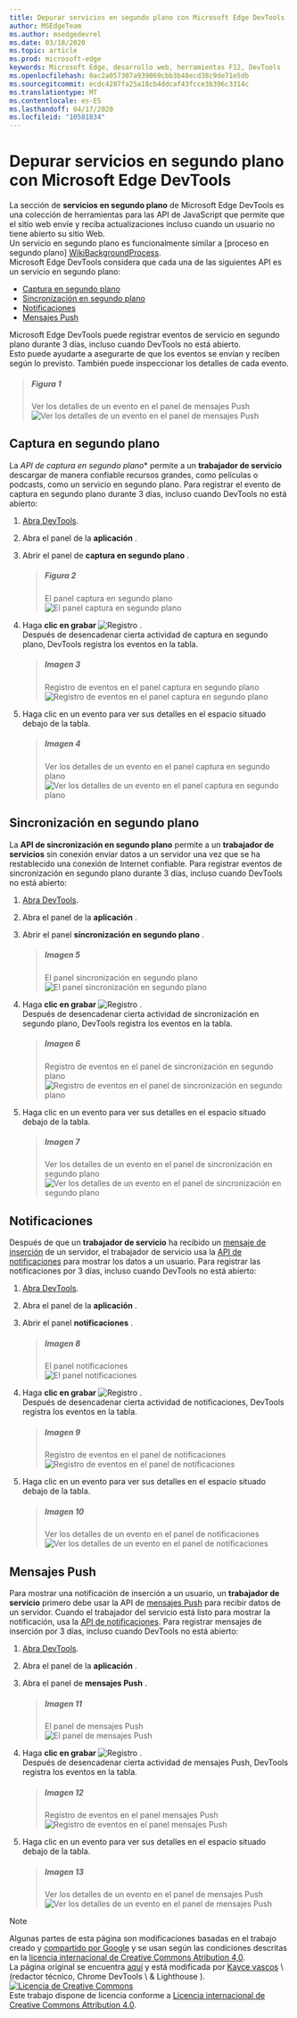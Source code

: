 ```yaml
---
title: Depurar servicios en segundo plano con Microsoft Edge DevTools
author: MSEdgeTeam
ms.author: msedgedevrel
ms.date: 03/18/2020
ms.topic: article
ms.prod: microsoft-edge
keywords: Microsoft Edge, desarrollo web, herramientas F12, DevTools
ms.openlocfilehash: 0ac2a057307a939069cbb3b48ecd38c9de71e5db
ms.sourcegitcommit: ecdc4287fa25a18cb4ddcaf43fcce3b396c3314c
ms.translationtype: MT
ms.contentlocale: es-ES
ms.lasthandoff: 04/17/2020
ms.locfileid: "10581834"
---
```

<!-- Copyright Kayce Basques 
   Licensed under the Apache License, Version 2.0 (the "License");
   you may not use this file except in compliance with the License.
   You may obtain a copy of the License at

       https://www.apache.org/licenses/LICENSE-2.0
       
   Unless required by applicable law or agreed to in writing, software
   distributed under the License is distributed on an "AS IS" BASIS,
   WITHOUT WARRANTIES OR CONDITIONS OF ANY KIND, either express or implied.
   See the License for the specific language governing permissions and
   limitations under the License.  -->  





# Depurar servicios en segundo plano con Microsoft Edge DevTools   



La sección de **servicios en segundo plano** de Microsoft Edge DevTools es una colección de herramientas para las API de JavaScript que permite que el sitio web envíe y reciba actualizaciones incluso cuando un usuario no tiene abierto su sitio Web.  
Un servicio en segundo plano es funcionalmente similar a [proceso en segundo plano] [WikiBackgroundProcess].  
Microsoft Edge DevTools considera que cada una de las siguientes API es un servicio en segundo plano:  

*   [Captura en segundo plano](#background-fetch)  
*   [Sincronización en segundo plano](#background-sync)  
*   [Notificaciones](#notifications)  
*   [Mensajes Push](#push-messages)  

Microsoft Edge DevTools puede registrar eventos de servicio en segundo plano durante 3 días, incluso cuando DevTools no está abierto.  
Esto puede ayudarte a asegurarte de que los eventos se envían y reciben según lo previsto.  También puede inspeccionar los detalles de cada evento.  

> ##### Figura 1  
> Ver los detalles de un evento en el panel de mensajes Push  
> ![Ver los detalles de un evento en el panel de mensajes Push][PushDetails]  

## Captura en segundo plano   

La *API de captura en segundo plano** permite a un **trabajador de servicio** descargar de manera confiable recursos grandes, como películas o podcasts, como un servicio en segundo plano.  Para registrar el evento de captura en segundo plano durante 3 días, incluso cuando DevTools no está abierto:  

<!--Todo: add background fetch api section when available -->  

1.  [Abra DevTools][OpenDevTools].  
1.  Abra el panel de la **aplicación** .  
1.  Abrir el panel de **captura en segundo plano** .  
    
    > ##### Figura 2  
    > El panel captura en segundo plano  
    > ![El panel captura en segundo plano][FetchEmpty]  
    
1.  Haga **clic en grabar** ![ Registro ][ImageRecordIcon] .  
   Después de desencadenar cierta actividad de captura en segundo plano, DevTools registra los eventos en la tabla.  
    
    > ##### Imagen 3  
    > Registro de eventos en el panel captura en segundo plano  
    > ![Registro de eventos en el panel captura en segundo plano][FetchLog]  
    
1.  Haga clic en un evento para ver sus detalles en el espacio situado debajo de la tabla.  
    
    > ##### Imagen 4  
    > Ver los detalles de un evento en el panel captura en segundo plano  
    > ![Ver los detalles de un evento en el panel captura en segundo plano][FetchDetails]  

## Sincronización en segundo plano   

La **API de sincronización en segundo plano** permite a un **trabajador de servicios** sin conexión enviar datos a un servidor una vez que se ha restablecido una conexión de Internet confiable.  Para registrar eventos de sincronización en segundo plano durante 3 días, incluso cuando DevTools no está abierto:  

<!--Todo: add background sync api section when available -->  

1.  [Abra DevTools][OpenDevTools].  
1.  Abra el panel de la **aplicación** .  
1.  Abrir el panel **sincronización en segundo plano** .  
    
    > ##### Imagen 5  
    > El panel sincronización en segundo plano  
    > ![El panel sincronización en segundo plano][SyncEmpty]  
    
1.  Haga **clic en grabar** ![ Registro ][ImageRecordIcon] .  
   Después de desencadenar cierta actividad de sincronización en segundo plano, DevTools registra los eventos en la tabla.  
    
    > ##### Imagen 6  
    > Registro de eventos en el panel de sincronización en segundo plano  
    > ![Registro de eventos en el panel de sincronización en segundo plano][SyncLog]  
    
1.  Haga clic en un evento para ver sus detalles en el espacio situado debajo de la tabla.  
    
    > ##### Imagen 7  
    > Ver los detalles de un evento en el panel de sincronización en segundo plano  
    > ![Ver los detalles de un evento en el panel de sincronización en segundo plano][SyncDetails]  
    
## Notificaciones 

Después de que un **trabajador de servicio** ha recibido un [mensaje de inserción][MDNPush] de un servidor, el trabajador de servicio usa la [API de notificaciones][MDNNotifications] para mostrar los datos a un usuario.  Para registrar las notificaciones por 3 días, incluso cuando DevTools no está abierto:  

1.  [Abra DevTools][OpenDevTools].  
1.  Abra el panel de la **aplicación** .  
1.  Abrir el panel **notificaciones** .  
    
    > ##### Imagen 8  
    > El panel notificaciones  
    > ![El panel notificaciones][NotificationsEmpty]  
    
1.  Haga **clic en grabar** ![ Registro ][ImageRecordIcon] .  
   Después de desencadenar cierta actividad de notificaciones, DevTools registra los eventos en la tabla.  
    
    > ##### Imagen 9  
    > Registro de eventos en el panel de notificaciones  
    > ![Registro de eventos en el panel de notificaciones][NotificationsLog]  
    
1.  Haga clic en un evento para ver sus detalles en el espacio situado debajo de la tabla.  
    
    > ##### Imagen 10  
    > Ver los detalles de un evento en el panel de notificaciones  
    > ![Ver los detalles de un evento en el panel de notificaciones][NotificationsDetails]  
    
## Mensajes Push 

Para mostrar una notificación de inserción a un usuario, un **trabajador de servicio** primero debe usar la API de [mensajes Push][MDNPush] para recibir datos de un servidor.  Cuando el trabajador del servicio está listo para mostrar la notificación, usa la [API de notificaciones][MDNNotifications].  Para registrar mensajes de inserción por 3 días, incluso cuando DevTools no está abierto:  

1.  [Abra DevTools][OpenDevTools].  
1.  Abra el panel de la **aplicación** .  
1.  Abra el panel de **mensajes Push** .  
    
    > ##### Imagen 11  
    > El panel de mensajes Push  
    > ![El panel de mensajes Push][PushEmpty]  

1.  Haga **clic en grabar** ![ Registro ][ImageRecordIcon] .  
    Después de desencadenar cierta actividad de mensajes Push, DevTools registra los eventos en la tabla.  
    
    > ##### Imagen 12  
    > Registro de eventos en el panel mensajes Push  
    > ![Registro de eventos en el panel mensajes Push][PushLog]  

1.  Haga clic en un evento para ver sus detalles en el espacio situado debajo de la tabla.  
    
    > ##### Imagen 13  
    > Ver los detalles de un evento en el panel de mensajes Push  
    > ![Ver los detalles de un evento en el panel de mensajes Push][PushDetails2]  
    
 



<!-- image links -->  

[ImageRecordIcon]: /microsoft-edge/devtools-guide-chromium/media/record-icon.msft.png  

[PushDetails]: /microsoft-edge/devtools-guide-chromium/media/javascript-application-background-services-push-messaging.msft.png "Ilustración 1: ver los detalles de un evento en el panel de mensajes Push"  
[FetchEmpty]: /microsoft-edge/devtools-guide-chromium/media/javascript-application-background-services-background-fetch-empty.msft.png "Ilustración 2: el panel de captura en segundo plano"  
[FetchLog]: /microsoft-edge/devtools-guide-chromium/media/javascript-application-background-services-background-fetch.msft.png "Ilustración 3: un registro de eventos en el panel captura en segundo plano"  
[FetchDetails]: /microsoft-edge/devtools-guide-chromium/media/javascript-application-background-services-background-fetch-details.msft.png "Figura 4: visualización de los detalles de un evento en el panel captura en segundo plano"  
[SyncEmpty]: /microsoft-edge/devtools-guide-chromium/media/javascript-application-background-services-background-sync-empty.msft.png "Ilustración 5: el panel de sincronización en segundo plano"  
[SyncLog]: /microsoft-edge/devtools-guide-chromium/media/javascript-application-background-services-background-sync.msft.png "Ilustración 6: un registro de eventos en el panel de sincronización en segundo plano"  
[SyncDetails]: /microsoft-edge/devtools-guide-chromium/media/javascript-application-background-services-background-sync-details.msft.png "Ilustración 7: visualización de los detalles de un evento en el panel de sincronización en segundo plano"  
[NotificationsEmpty]: /microsoft-edge/devtools-guide-chromium/media/javascript-application-background-services-notifications-empty.msft.png "Ilustración 8: el panel notificaciones"  
[NotificationsLog]: /microsoft-edge/devtools-guide-chromium/media/javascript-application-background-services-notifications.msft.png "Ilustración 9: un registro de eventos en el panel de notificaciones"  
[NotificationsDetails]: /microsoft-edge/devtools-guide-chromium/media/javascript-application-background-services-notifications-details.msft.png "Ilustración 10: visualización de los detalles de un evento en el panel de notificaciones"  
[PushEmpty]: /microsoft-edge/devtools-guide-chromium/media/javascript-application-background-services-push-messaging-empty.msft.png "Ilustración 11: el panel de mensajes Push"  
[PushLog]: /microsoft-edge/devtools-guide-chromium/media/javascript-application-background-services-push-messaging.msft.png "Ilustración 12: un registro de eventos en el panel Push Messaging"  
[PushDetails2]: /microsoft-edge/devtools-guide-chromium/media/javascript-application-background-services-push-messaging-details.msft.png "Ilustración 13: ver los detalles de un evento en el panel de mensajes Push"  

<!-- links -->  

<!--[BackgroundFetchAPI]: ../../../microsoft-edge/devtools-guide-chromium/whats-new/2018/12/background-fetch.md "Background Fetch API"  -->  
<!--[BackgroundSyncAPI]: ../../../microsoft-edge/devtools-guide-chromium/whats-new/2015/12/background-sync.md  "Background Sync API"  -->

[OpenDevTools]: ../open.md "Abrir las herramientas para desarrolladores de Microsoft Edge (cromo)"  

[MDNNotifications]: https://developer.mozilla.org/docs/Web/API/Notifications_API "API de notificaciones | MDN"  
[MDNPush]: https://developer.mozilla.org/docs/Web/API/Push_API "API de inserción | MDN"  
<!--[ServiceWorkerCacheStorage]: https://alphabet.dev/service-workers-cache-storage "Service workers and the Cache Storage API | alphabet.dev"  -->
[WikiBackgroundProcess]: https://en.wikipedia.org/wiki/Background_process "proceso en segundo plano: Wikipedia"  

> [!NOTE]
> Algunas partes de esta página son modificaciones basadas en el trabajo creado y [compartido por Google][GoogleSitePolicies] y se usan según las condiciones descritas en la [licencia internacional de Creative Commons Atribution 4,0][CCA4IL].  
> La página original se encuentra [aquí](https://developers.google.com/web/tools/chrome-devtools/javascript/background-services) y está modificada por [Kayce vascos][KayceBasques] \ (redactor técnico, Chrome DevTools \ & Lighthouse \).  
[![Licencia de Creative Commons][CCby4Image]][CCA4IL]  
Este trabajo dispone de licencia conforme a [Licencia internacional de Creative Commons Attribution 4.0][CCA4IL].  

[CCA4IL]: https://creativecommons.org/licenses/by/4.0  
[CCby4Image]: https://i.creativecommons.org/l/by/4.0/88x31.png  
[GoogleSitePolicies]: https://developers.google.com/terms/site-policies  
[KayceBasques]: https://developers.google.com/web/resources/contributors/kaycebasques  
